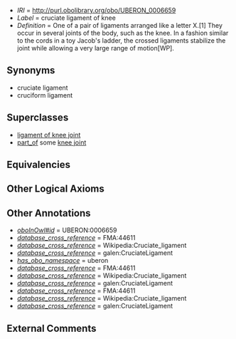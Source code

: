  * *IRI* = http://purl.obolibrary.org/obo/UBERON_0006659
 * *Label* = cruciate ligament of knee
 * *Definition* = One of a pair of ligaments arranged like a letter X.[1] They occur in several joints of the body, such as the knee. In a fashion similar to the cords in a toy Jacob's ladder, the crossed ligaments stabilize the joint while allowing a very large range of motion[WP].

## Synonyms

 * cruciate ligament
 * cruciform ligament

## Superclasses

 * [ligament of knee joint](../../UBERON/88/UBERON_0011088.md)
 * [part_of](../../BFO/50/BFO_0000050.md) some [knee joint](../../UBERON/85/UBERON_0001485.md)

## Equivalencies


## Other Logical Axioms


## Other Annotations

 * *[oboInOwl#id](../../id/oboInOwl#id.md)* = UBERON:0006659
 * *[database_cross_reference](../../ef/oboInOwl#hasDbXref.md)* = FMA:44611
 * *[database_cross_reference](../../ef/oboInOwl#hasDbXref.md)* = Wikipedia:Cruciate_ligament
 * *[database_cross_reference](../../ef/oboInOwl#hasDbXref.md)* = galen:CruciateLigament
 * *[has_obo_namespace](../../ce/oboInOwl#hasOBONamespace.md)* = uberon
 * *[database_cross_reference](../../ef/oboInOwl#hasDbXref.md)* = FMA:44611
 * *[database_cross_reference](../../ef/oboInOwl#hasDbXref.md)* = Wikipedia:Cruciate_ligament
 * *[database_cross_reference](../../ef/oboInOwl#hasDbXref.md)* = galen:CruciateLigament
 * *[database_cross_reference](../../ef/oboInOwl#hasDbXref.md)* = FMA:44611
 * *[database_cross_reference](../../ef/oboInOwl#hasDbXref.md)* = Wikipedia:Cruciate_ligament
 * *[database_cross_reference](../../ef/oboInOwl#hasDbXref.md)* = galen:CruciateLigament

## External Comments

